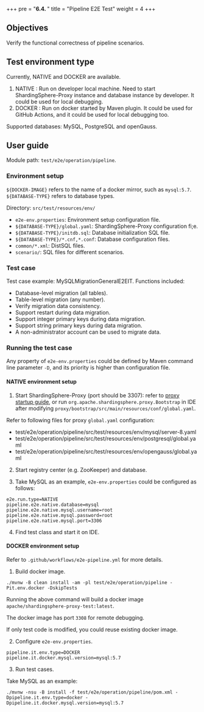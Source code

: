 +++
pre = "<b>6.4. </b>"
title = "Pipeline E2E Test"
weight = 4
+++

## Objectives

Verify the functional correctness of pipeline scenarios.

## Test environment type

Currently, NATIVE and DOCKER are available.
1. NATIVE : Run on developer local machine. Need to start ShardingSphere-Proxy instance and database instance by developer. It could be used for local debugging.
2. DOCKER : Run on docker started by Maven plugin. It could be used for GitHub Actions, and it could be used for local debugging too.

Supported databases: MySQL, PostgreSQL and openGauss.

## User guide

Module path: `test/e2e/operation/pipeline`.

### Environment setup

`${DOCKER-IMAGE}` refers to the name of a docker mirror, such as `mysql:5.7`. `${DATABASE-TYPE}` refers to database types.

Directory: `src/test/resources/env/`
- `e2e-env.properties`: Environment setup configuration file.
- `${DATABASE-TYPE}/global.yaml`: ShardingSphere-Proxy configuration fi;e.
- `${DATABASE-TYPE}/initdb.sql`: Database initialization SQL file.
- `${DATABASE-TYPE}/*.cnf,*.conf`: Database configuration files.
- `common/*.xml`: DistSQL files.
- `scenario/`: SQL files for different scenarios.

### Test case

Test case example: MySQLMigrationGeneralE2EIT.
Functions included:
- Database-level migration (all tables).
- Table-level migration (any number).
- Verify migration data consistency.
- Support restart during data migration.
- Support integer primary keys during data migration.
- Support string primary keys during data migration.
- A non-administrator account can be used to migrate data.

### Running the test case

Any property of `e2e-env.properties` could be defined by Maven command line parameter `-D`, and its priority is higher than configuration file.

#### NATIVE environment setup

1. Start ShardingSphere-Proxy (port should be 3307): refer to [proxy startup guide](/en/user-manual/shardingsphere-proxy/startup/bin/), or run `org.apache.shardingsphere.proxy.Bootstrap` in IDE after modifying `proxy/bootstrap/src/main/resources/conf/global.yaml`.

Refer to following files for proxy `global.yaml` configuration:
- test/e2e/operation/pipeline/src/test/resources/env/mysql/server-8.yaml
- test/e2e/operation/pipeline/src/test/resources/env/postgresql/global.yaml
- test/e2e/operation/pipeline/src/test/resources/env/opengauss/global.yaml

2. Start registry center (e.g. ZooKeeper) and database.

3. Take MySQL as an example, `e2e-env.properties` could be configured as follows: 
```
e2e.run.type=NATIVE
pipeline.e2e.native.database=mysql
pipeline.e2e.native.mysql.username=root
pipeline.e2e.native.mysql.password=root
pipeline.e2e.native.mysql.port=3306
```

4. Find test class and start it on IDE.

#### DOCKER environment setup

Refer to `.github/workflows/e2e-pipeline.yml` for more details.

1. Build docker image.

```
./mvnw -B clean install -am -pl test/e2e/operation/pipeline -Pit.env.docker -DskipTests
```

Running the above command will build a docker image `apache/shardingsphere-proxy-test:latest`.

The docker image has port `3308` for remote debugging.

If only test code is modified, you could reuse existing docker image.

2. Configure `e2e-env.properties`.

```
pipeline.it.env.type=DOCKER
pipeline.it.docker.mysql.version=mysql:5.7
```

3. Run test cases.

Take MySQL as an example:
```
./mvnw -nsu -B install -f test/e2e/operation/pipeline/pom.xml -Dpipeline.it.env.type=docker -Dpipeline.it.docker.mysql.version=mysql:5.7
```
